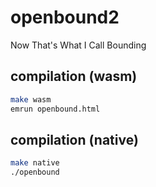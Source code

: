 # openbound2
Now That's What I Call Bounding

## compilation (wasm)
```bash
make wasm
emrun openbound.html
```

## compilation (native)
```bash
make native
./openbound
```
